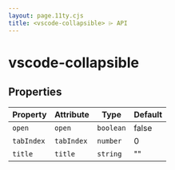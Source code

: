 ```yaml
---
layout: page.11ty.cjs
title: <vscode-collapsible> ⌲ API
---
```


# vscode-collapsible

## Properties

| Property   | Attribute  | Type      | Default |
|------------|------------|-----------|---------|
| `open`     | `open`     | `boolean` | false   |
| `tabIndex` | `tabIndex` | `number`  | 0       |
| `title`    | `title`    | `string`  | ""      |
